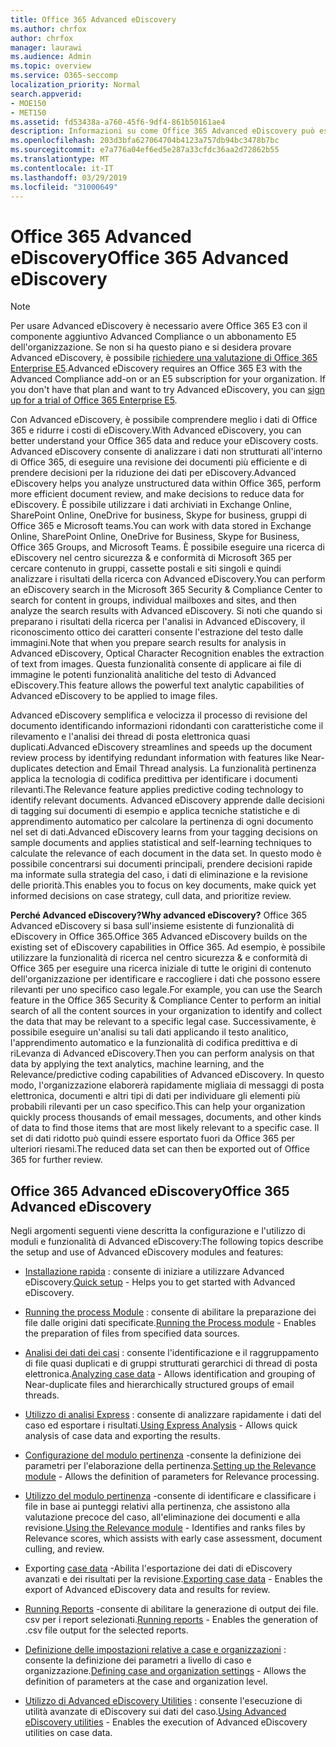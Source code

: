 ```yaml
---
title: Office 365 Advanced eDiscovery
ms.author: chrfox
author: chrfox
manager: laurawi
ms.audience: Admin
ms.topic: overview
ms.service: O365-seccomp
localization_priority: Normal
search.appverid:
- MOE150
- MET150
ms.assetid: fd53438a-a760-45f6-9df4-861b50161ae4
description: Informazioni su come Office 365 Advanced eDiscovery può essere utile per analizzare i dati di Office 365, semplificare le revisioni dei documenti e prendere decisioni per eDiscovery efficienti.
ms.openlocfilehash: 203d3bfa627064704b4123a757db94bc3478b7bc
ms.sourcegitcommit: e7a776a04ef6ed5e287a33cfdc36aa2d72862b55
ms.translationtype: MT
ms.contentlocale: it-IT
ms.lasthandoff: 03/29/2019
ms.locfileid: "31000649"
---
```

# <a name="office-365-advanced-ediscovery"></a><span data-ttu-id="7bfc4-103">Office 365 Advanced eDiscovery</span><span class="sxs-lookup"><span data-stu-id="7bfc4-103">Office 365 Advanced eDiscovery</span></span>

> [!NOTE]
> <span data-ttu-id="7bfc4-p101">Per usare Advanced eDiscovery è necessario avere Office 365 E3 con il componente aggiuntivo Advanced Compliance o un abbonamento E5 dell'organizzazione. Se non si ha questo piano e si desidera provare Advanced eDiscovery, è possibile [richiedere una valutazione di Office 365 Enterprise E5](https://go.microsoft.com/fwlink/p/?LinkID=698279).</span><span class="sxs-lookup"><span data-stu-id="7bfc4-p101">Advanced eDiscovery requires an Office 365 E3 with the Advanced Compliance add-on or an E5 subscription for your organization. If you don't have that plan and want to try Advanced eDiscovery, you can [sign up for a trial of Office 365 Enterprise E5](https://go.microsoft.com/fwlink/p/?LinkID=698279).</span></span> 
  
<span data-ttu-id="7bfc4-106">Con Advanced eDiscovery, è possibile comprendere meglio i dati di Office 365 e ridurre i costi di eDiscovery.</span><span class="sxs-lookup"><span data-stu-id="7bfc4-106">With Advanced eDiscovery, you can better understand your Office 365 data and reduce your eDiscovery costs.</span></span> <span data-ttu-id="7bfc4-107">Advanced eDiscovery consente di analizzare i dati non strutturati all'interno di Office 365, di eseguire una revisione dei documenti più efficiente e di prendere decisioni per la riduzione dei dati per eDiscovery.</span><span class="sxs-lookup"><span data-stu-id="7bfc4-107">Advanced eDiscovery helps you analyze unstructured data within Office 365, perform more efficient document review, and make decisions to reduce data for eDiscovery.</span></span> <span data-ttu-id="7bfc4-108">È possibile utilizzare i dati archiviati in Exchange Online, SharePoint Online, OneDrive for business, Skype for business, gruppi di Office 365 e Microsoft teams.</span><span class="sxs-lookup"><span data-stu-id="7bfc4-108">You can work with data stored in Exchange Online, SharePoint Online, OneDrive for Business, Skype for Business, Office 365 Groups, and Microsoft Teams.</span></span> <span data-ttu-id="7bfc4-109">È possibile eseguire una ricerca di eDiscovery nel centro sicurezza &amp; e conformità di Microsoft 365 per cercare contenuto in gruppi, cassette postali e siti singoli e quindi analizzare i risultati della ricerca con Advanced eDiscovery.</span><span class="sxs-lookup"><span data-stu-id="7bfc4-109">You can perform an eDiscovery search in the Microsoft 365 Security &amp; Compliance Center to search for content in groups, individual mailboxes and sites, and then analyze the search results with Advanced eDiscovery.</span></span> <span data-ttu-id="7bfc4-110">Si noti che quando si preparano i risultati della ricerca per l'analisi in Advanced eDiscovery, il riconoscimento ottico dei caratteri consente l'estrazione del testo dalle immagini.</span><span class="sxs-lookup"><span data-stu-id="7bfc4-110">Note that when you prepare search results for analysis in Advanced eDiscovery, Optical Character Recognition enables the extraction of text from images.</span></span> <span data-ttu-id="7bfc4-111">Questa funzionalità consente di applicare ai file di immagine le potenti funzionalità analitiche del testo di Advanced eDiscovery.</span><span class="sxs-lookup"><span data-stu-id="7bfc4-111">This feature allows the powerful text analytic capabilities of Advanced eDiscovery to be applied to image files.</span></span>
  
<span data-ttu-id="7bfc4-112">Advanced eDiscovery semplifica e velocizza il processo di revisione del documento identificando informazioni ridondanti con caratteristiche come il rilevamento e l'analisi dei thread di posta elettronica quasi duplicati.</span><span class="sxs-lookup"><span data-stu-id="7bfc4-112">Advanced eDiscovery streamlines and speeds up the document review process by identifying redundant information with features like Near-duplicates detection and Email Thread analysis.</span></span> <span data-ttu-id="7bfc4-113">La funzionalità pertinenza applica la tecnologia di codifica predittiva per identificare i documenti rilevanti.</span><span class="sxs-lookup"><span data-stu-id="7bfc4-113">The Relevance feature applies predictive coding technology to identify relevant documents.</span></span> <span data-ttu-id="7bfc4-114">Advanced eDiscovery apprende dalle decisioni di tagging sui documenti di esempio e applica tecniche statistiche e di apprendimento automatico per calcolare la pertinenza di ogni documento nel set di dati.</span><span class="sxs-lookup"><span data-stu-id="7bfc4-114">Advanced eDiscovery learns from your tagging decisions on sample documents and applies statistical and self-learning techniques to calculate the relevance of each document in the data set.</span></span> <span data-ttu-id="7bfc4-115">In questo modo è possibile concentrarsi sui documenti principali, prendere decisioni rapide ma informate sulla strategia del caso, i dati di eliminazione e la revisione delle priorità.</span><span class="sxs-lookup"><span data-stu-id="7bfc4-115">This enables you to focus on key documents, make quick yet informed decisions on case strategy, cull data, and prioritize review.</span></span>
  
 <span data-ttu-id="7bfc4-116">**Perché Advanced eDiscovery?**</span><span class="sxs-lookup"><span data-stu-id="7bfc4-116">**Why advanced eDiscovery?**</span></span> <span data-ttu-id="7bfc4-117">Office 365 Advanced eDiscovery si basa sull'insieme esistente di funzionalità di eDiscovery in Office 365.</span><span class="sxs-lookup"><span data-stu-id="7bfc4-117">Office 365 Advanced eDiscovery builds on the existing set of eDiscovery capabilities in Office 365.</span></span> <span data-ttu-id="7bfc4-118">Ad esempio, è possibile utilizzare la funzionalità di ricerca nel centro sicurezza &amp; e conformità di Office 365 per eseguire una ricerca iniziale di tutte le origini di contenuto dell'organizzazione per identificare e raccogliere i dati che possono essere rilevanti per uno specifico caso legale.</span><span class="sxs-lookup"><span data-stu-id="7bfc4-118">For example, you can use the Search feature in the Office 365 Security &amp; Compliance Center to perform an initial search of all the content sources in your organization to identify and collect the data that may be relevant to a specific legal case.</span></span> <span data-ttu-id="7bfc4-119">Successivamente, è possibile eseguire un'analisi su tali dati applicando il testo analitico, l'apprendimento automatico e la funzionalità di codifica predittiva e di riLevanza di Advanced eDiscovery.</span><span class="sxs-lookup"><span data-stu-id="7bfc4-119">Then you can perform analysis on that data by applying the text analytics, machine learning, and the Relevance/predictive coding capabilities of Advanced eDiscovery.</span></span> <span data-ttu-id="7bfc4-120">In questo modo, l'organizzazione elaborerà rapidamente migliaia di messaggi di posta elettronica, documenti e altri tipi di dati per individuare gli elementi più probabili rilevanti per un caso specifico.</span><span class="sxs-lookup"><span data-stu-id="7bfc4-120">This can help your organization quickly process thousands of email messages, documents, and other kinds of data to find those items that are most likely relevant to a specific case.</span></span> <span data-ttu-id="7bfc4-121">Il set di dati ridotto può quindi essere esportato fuori da Office 365 per ulteriori riesami.</span><span class="sxs-lookup"><span data-stu-id="7bfc4-121">The reduced data set can then be exported out of Office 365 for further review.</span></span> 
  
## <a name="office-365-advanced-ediscovery"></a><span data-ttu-id="7bfc4-122">Office 365 Advanced eDiscovery</span><span class="sxs-lookup"><span data-stu-id="7bfc4-122">Office 365 Advanced eDiscovery</span></span>

<span data-ttu-id="7bfc4-123">Negli argomenti seguenti viene descritta la configurazione e l'utilizzo di moduli e funzionalità di Advanced eDiscovery:</span><span class="sxs-lookup"><span data-stu-id="7bfc4-123">The following topics describe the setup and use of Advanced eDiscovery modules and features:</span></span>
  
- <span data-ttu-id="7bfc4-124">[Installazione rapida](quick-setup-for-advanced-ediscovery.md) : consente di iniziare a utilizzare Advanced eDiscovery.</span><span class="sxs-lookup"><span data-stu-id="7bfc4-124">[Quick setup](quick-setup-for-advanced-ediscovery.md) - Helps you to get started with Advanced eDiscovery.</span></span> 
    
- <span data-ttu-id="7bfc4-125">[Running the process Module](run-the-process-module-in-advanced-ediscovery.md) : consente di abilitare la preparazione dei file dalle origini dati specificate.</span><span class="sxs-lookup"><span data-stu-id="7bfc4-125">[Running the Process module](run-the-process-module-in-advanced-ediscovery.md) - Enables the preparation of files from specified data sources.</span></span> 
    
- <span data-ttu-id="7bfc4-126">[Analisi dei dati dei casi](analyze-case-data-with-advanced-ediscovery.md) : consente l'identificazione e il raggruppamento di file quasi duplicati e di gruppi strutturati gerarchici di thread di posta elettronica.</span><span class="sxs-lookup"><span data-stu-id="7bfc4-126">[Analyzing case data](analyze-case-data-with-advanced-ediscovery.md) - Allows identification and grouping of Near-duplicate files and hierarchically structured groups of email threads.</span></span> 

- <span data-ttu-id="7bfc4-127">[Utilizzo di analisi Express](use-express-analysis-in-advanced-ediscovery.md) : consente di analizzare rapidamente i dati del caso ed esportare i risultati.</span><span class="sxs-lookup"><span data-stu-id="7bfc4-127">[Using Express Analysis](use-express-analysis-in-advanced-ediscovery.md) - Allows quick analysis of case data and exporting the results.</span></span> 
    
- <span data-ttu-id="7bfc4-128">[Configurazione del modulo pertinenza](manage-relevance-setup-in-advanced-ediscovery.md) -consente la definizione dei parametri per l'elaborazione della pertinenza.</span><span class="sxs-lookup"><span data-stu-id="7bfc4-128">[Setting up the Relevance module](manage-relevance-setup-in-advanced-ediscovery.md) - Allows the definition of parameters for Relevance processing.</span></span> 
    
- <span data-ttu-id="7bfc4-129">[Utilizzo del modulo pertinenza](use-relevance-in-advanced-ediscovery.md) -consente di identificare e classificare i file in base ai punteggi relativi alla pertinenza, che assistono alla valutazione precoce del caso, all'eliminazione dei documenti e alla revisione.</span><span class="sxs-lookup"><span data-stu-id="7bfc4-129">[Using the Relevance module](use-relevance-in-advanced-ediscovery.md) - Identifies and ranks files by Relevance scores, which assists with early case assessment, document culling, and review.</span></span> 
    
- <span data-ttu-id="7bfc4-130">Exporting [case data](export-case-data-in-advanced-ediscovery.md) -Abilita l'esportazione dei dati di eDiscovery avanzati e dei risultati per la revisione.</span><span class="sxs-lookup"><span data-stu-id="7bfc4-130">[Exporting case data](export-case-data-in-advanced-ediscovery.md) - Enables the export of Advanced eDiscovery data and results for review.</span></span> 
    
- <span data-ttu-id="7bfc4-131">[Running Reports](run-reports-in-advanced-ediscovery.md) -consente di abilitare la generazione di output dei file. csv per i report selezionati.</span><span class="sxs-lookup"><span data-stu-id="7bfc4-131">[Running reports](run-reports-in-advanced-ediscovery.md) - Enables the generation of .csv file output for the selected reports.</span></span> 
    
- <span data-ttu-id="7bfc4-132">[Definizione delle impostazioni relative a case e organizzazioni](define-case-and-tenant-settings-in-advanced-ediscovery.md) : consente la definizione dei parametri a livello di caso e organizzazione.</span><span class="sxs-lookup"><span data-stu-id="7bfc4-132">[Defining case and organization settings](define-case-and-tenant-settings-in-advanced-ediscovery.md) - Allows the definition of parameters at the case and organization level.</span></span> 
    
- <span data-ttu-id="7bfc4-133">[Utilizzo di Advanced eDiscovery Utilities](use-advanced-ediscovery-utilities.md) : consente l'esecuzione di utilità avanzate di eDiscovery sui dati del caso.</span><span class="sxs-lookup"><span data-stu-id="7bfc4-133">[Using Advanced eDiscovery utilities](use-advanced-ediscovery-utilities.md) - Enables the execution of  Advanced eDiscovery utilities on case data.</span></span> 
